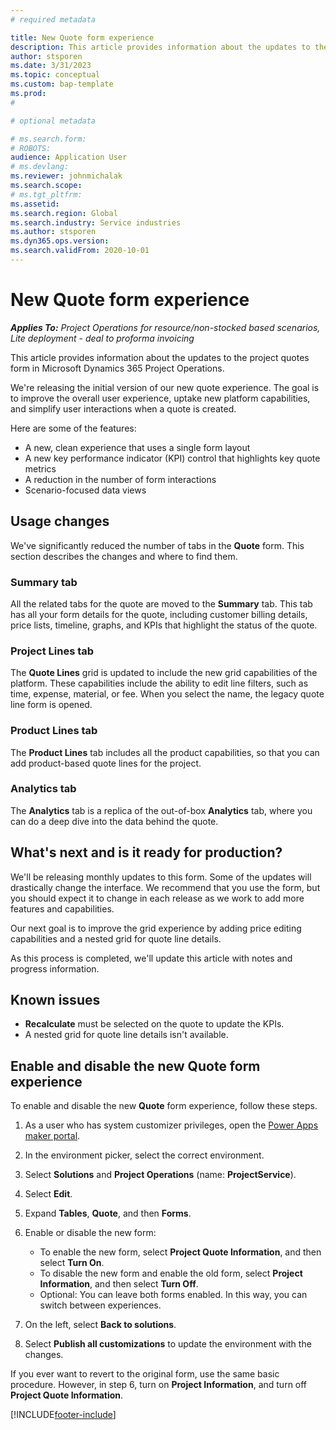 ```yaml
---
# required metadata

title: New Quote form experience
description: This article provides information about the updates to the project quotes form in Microsoft Dynamics 365 Project Operations.
author: stsporen
ms.date: 3/31/2023
ms.topic: conceptual
ms.custom: bap-template
ms.prod: 
#

# optional metadata

# ms.search.form: 
# ROBOTS: 
audience: Application User
# ms.devlang: 
ms.reviewer: johnmichalak
ms.search.scope: 
# ms.tgt_pltfrm:  
ms.assetid: 
ms.search.region: Global
ms.search.industry: Service industries
ms.author: stsporen
ms.dyn365.ops.version: 
ms.search.validFrom: 2020-10-01
---
```

# New Quote form experience

_**Applies To:** Project Operations for resource/non-stocked based scenarios, Lite deployment - deal to proforma invoicing_

This article provides information about the updates to the project quotes form in Microsoft Dynamics 365 Project Operations.

We're releasing the initial version of our new quote experience. The goal is to improve the overall user experience, uptake new platform capabilities, and simplify user interactions when a quote is created.

Here are some of the features:

- A new, clean experience that uses a single form layout
- A new key performance indicator (KPI) control that highlights key quote metrics
- A reduction in the number of form interactions
- Scenario-focused data views

## Usage changes

We've significantly reduced the number of tabs in the **Quote** form. This section describes the changes and where to find them.

### Summary tab

All the related tabs for the quote are moved to the **Summary** tab. This tab has all your form details for the quote, including customer billing details, price lists, timeline, graphs, and KPIs that highlight the status of the quote.

### Project Lines tab

The **Quote Lines** grid is updated to include the new grid capabilities of the platform. These capabilities include the ability to edit line filters, such as time, expense, material, or fee. When you select the name, the legacy quote line form is opened.

### Product Lines tab

The **Product Lines** tab includes all the product capabilities, so that you can add product-based quote lines for the project.

### Analytics tab

The **Analytics** tab is a replica of the out-of-box **Analytics** tab, where you can do a deep dive into the data behind the quote.

## What's next and is it ready for production?

We'll be releasing monthly updates to this form. Some of the updates will drastically change the interface. We recommend that you use the form, but you should expect it to change in each release as we work to add more features and capabilities.

Our next goal is to improve the grid experience by adding price editing capabilities and a nested grid for quote line details.

As this process is completed, we'll update this article with notes and progress information.

## Known issues

- **Recalculate** must be selected on the quote to update the KPIs.
- A nested grid for quote line details isn't available.

## Enable and disable the new Quote form experience

To enable and disable the new **Quote** form experience, follow these steps.

1. As a user who has system customizer privileges, open the [Power Apps maker portal](https://make.powerapps.com).
1. In the environment picker, select the correct environment.
1. Select **Solutions** and **Project Operations** (name: **ProjectService**).
1. Select **Edit**.
1. Expand **Tables**, **Quote**, and then **Forms**.
1. Enable or disable the new form:

    - To enable the new form, select **Project Quote Information**, and then select **Turn On**.
    - To disable the new form and enable the old form, select **Project Information**, and then select **Turn Off**.
    - Optional: You can leave both forms enabled. In this way, you can switch between experiences.

1. On the left, select **Back to solutions**.
1. Select **Publish all customizations** to update the environment with the changes.

If you ever want to revert to the original form, use the same basic procedure. However, in step 6, turn on **Project Information**, and turn off **Project Quote Information**.

[!INCLUDE[footer-include](../includes/footer-banner.md)]
